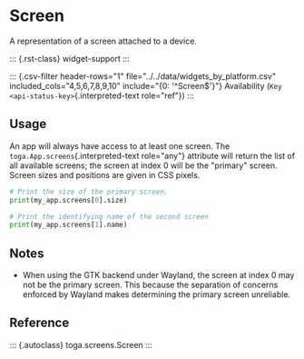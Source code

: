 # Screen

A representation of a screen attached to a device.

::: {.rst-class}
widget-support
:::

::: {.csv-filter header-rows="1" file="../../data/widgets_by_platform.csv" included_cols="4,5,6,7,8,9,10" include="{0: '^Screen$'}"}
Availability (`Key <api-status-key>`{.interpreted-text role="ref"})
:::

## Usage

An app will always have access to at least one screen. The
`toga.App.screens`{.interpreted-text role="any"} attribute will return
the list of all available screens; the screen at index 0 will be the
"primary" screen. Screen sizes and positions are given in CSS pixels.

``` python
# Print the size of the primary screen.
print(my_app.screens[0].size)

# Print the identifying name of the second screen
print(my_app.screens[1].name)
```

## Notes

- When using the GTK backend under Wayland, the screen at index 0 may
  not be the primary screen. This because the separation of concerns
  enforced by Wayland makes determining the primary screen unreliable.

## Reference

::: {.autoclass}
toga.screens.Screen
:::
